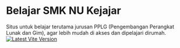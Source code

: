 # Belajar SMK NU Kejajar

Situs untuk belajar terutama jurusan PPLG (Pengembangan Perangkat Lunak dan Gim), agar lebih mudah di akses dan dipelajari dirumah.
<a href="https://vite.dev/"><img src="https://img.shields.io/vite/v/vite.svg" alt="Latest Vite Version"></a>